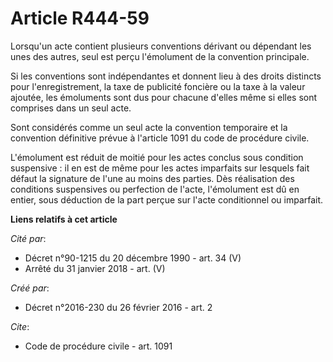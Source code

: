 # Article R444-59

Lorsqu'un acte contient plusieurs conventions dérivant ou dépendant les unes des autres, seul est perçu l'émolument de la
convention principale. 

Si les conventions sont indépendantes et donnent lieu à des droits distincts pour l'enregistrement, la taxe de publicité
foncière ou la taxe à la valeur ajoutée, les émoluments sont dus pour chacune d'elles même si elles sont comprises dans un
seul acte. 

Sont considérés comme un seul acte la convention temporaire et la convention définitive prévue à l'article 1091 du code de
procédure civile. 

L'émolument est réduit de moitié pour les actes conclus sous condition suspensive : il en est de même pour les actes
imparfaits sur lesquels fait défaut la signature de l'une au moins des parties. Dès réalisation des conditions suspensives ou
perfection de l'acte, l'émolument est dû en entier, sous déduction de la part perçue sur l'acte conditionnel ou imparfait.

**Liens relatifs à cet article**

_Cité par_:

  - Décret n°90-1215 du 20 décembre 1990 - art. 34 (V)
  - Arrêté du 31 janvier 2018 - art. (V)

_Créé par_:

  - Décret n°2016-230 du 26 février 2016 - art. 2

_Cite_:

  - Code de procédure civile - art. 1091
